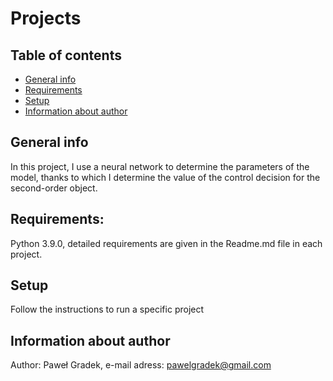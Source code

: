# Projects

## Table of contents
* [General info](#general-info)
* [Requirements](#requirements)
* [Setup](#setup)
* [Information about author](#information-about-author)

## General info
In this project, I use a neural network to determine the parameters of the model, thanks to which I determine the value of the control decision
for the second-order object.

## Requirements:
Python 3.9.0,
detailed requirements are given in the Readme.md file in each project.

## Setup
Follow the instructions to run a specific project

## Information about author
Author: Paweł Gradek,
e-mail adress: pawelgradek@gmail.com

